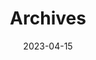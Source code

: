 ---
title: "Archives"
date: 2023-04-15
layout: "archives"
slug: "archives"
menu:
    main:
        weight: 2
        params: 
            icon: archives
---